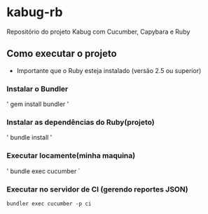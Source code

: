 # kabug-rb
Repositório do projeto Kabug com Cucumber, Capybara e Ruby

## Como executar o projeto

* Importante que o Ruby esteja instalado (versão 2.5 ou superior)

### Instalar o Bundler
'
gem install bundler
'

### Instalar as dependências do Ruby(projeto)
'
bundle install
'

### Executar locamente(minha maquina)
'
bundle exec cucumber
`

### Executar no servidor de CI (gerendo reportes JSON)
`
bundler exec cucumber -p ci
`

